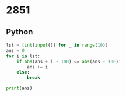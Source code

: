 # 2851

## Python

```python
lst = [int(input()) for _ in range(10)]
ans = 0
for i in lst:
    if abs(ans + i - 100) <= abs(ans - 100):
        ans += i
    else:
        break

print(ans)
```
